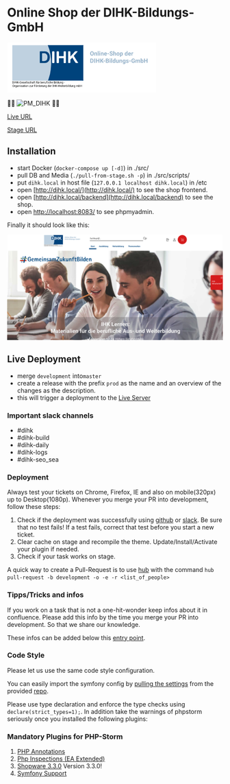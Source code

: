 # Online Shop der DIHK-Bildungs-GmbH

![DIHK](./documentation/img/logo.png "DIHK") 

:man_student: ![PM_DIHK](https://img.shields.io/:PM-DIHK-004b89.svg "PM_DIHK") :woman_student:

[Live URL](https://www.dihk-bildung.shop/)

[Stage URL](https://stage.dihk-bildung.shop/)


## Installation

- start Docker (`docker-compose up [-d]`) in ./src/
- pull DB and Media (`./pull-from-stage.sh -p`) in ./src/scripts/
- put `dihk.local` in host file (`127.0.0.1 localhost dihk.local`) in /etc
- open [http://dihk.local/](http://dihk.local/) to see the shop frontend.
- open [http://dihk.local/backend](http://dihk.local/backend) to see the shop.
- open [http://localhost:8083/](http://localhost:8083/) to see phpmyadmin.

Finally it should look like this:

![alt text](./documentation/img/frontpage.png "Homepage")


## Live Deployment

- merge `development` into`master`
- create a release with the prefix `prod` as the name and an overview of the changes as the description.
- this will trigger a deployment to the [Live Server](https://www.dihk-bildung.shop/)


### Important slack channels
- #dihk
- #dihk-build
- #dihk-daily
- #dihk-logs
- #dihk-seo_sea


### Deployment

Always test your tickets on Chrome, Firefox, IE and also on mobile(320px) up to Desktop(1080p).
Whenever you merge your PR into development, follow these steps:

1. Check if the deployment was successfully using [github](https://github.com/) or [slack](https://pmdev-team.slack.com/home). Be sure that no test fails! If a test fails, correct that test before you start a new ticket.
2. Clear cache on stage and recompile the theme. Update/Install/Activate your plugin if needed.
3. Check if your task works on stage.

A quick way to create a Pull-Request is to use [hub](https://github.com/github/hub) with the command `hub pull-request -b development -o -e -r <list_of_people>`

### Tipps/Tricks and infos

If you work on a task that is not a one-hit-wonder keep infos about it in confluence. Please add this info by the time you merge your PR into development. So that we share our knowledge.

These infos can be added below this [entry point](https://pmsoftware.atlassian.net/wiki/spaces/DIHK/pages/359890945/Anleitungen).

### Code Style

Please let us use the same code style configuration. 

You can easily import the symfony config by [pulling the settings](https://www.jetbrains.com/help/phpstorm/sharing-your-ide-settings.html#settings-repository) from the provided [repo](https://github.com/pmSven/phpstorm_settings).

Please use type declaration and enforce the type checks using `declare(strict_types=1);`. In addition take the warnings of phpstorm seriously once you installed the following plugins:

### Mandatory Plugins for PHP-Storm

1. [PHP Annotations](https://plugins.jetbrains.com/plugin/7320-php-annotations)
2. [Php Inspections (EA Extended)](https://plugins.jetbrains.com/plugin/7622-php-inspections-ea-extended-)
3. [Shopware 3.3.0](https://plugins.jetbrains.com/plugin/7410-shopware/update/67762) Version 3.3.0!
4. [Symfony Support](https://plugins.jetbrains.com/plugin/7219-symfony-support)

